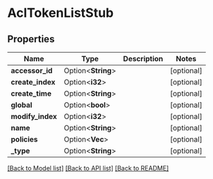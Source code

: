 # AclTokenListStub

## Properties

| Name             | Type                    | Description | Notes      |
| ---------------- | ----------------------- | ----------- | ---------- |
| **accessor_id**  | Option<**String**>      |             | [optional] |
| **create_index** | Option<**i32**>         |             | [optional] |
| **create_time**  | Option<**String**>      |             | [optional] |
| **global**       | Option<**bool**>        |             | [optional] |
| **modify_index** | Option<**i32**>         |             | [optional] |
| **name**         | Option<**String**>      |             | [optional] |
| **policies**     | Option<**Vec<String>**> |             | [optional] |
| **\_type**       | Option<**String**>      |             | [optional] |

[[Back to Model list]](../README.md#documentation-for-models)
[[Back to API list]](../README.md#documentation-for-api-endpoints)
[[Back to README]](../README.md)
